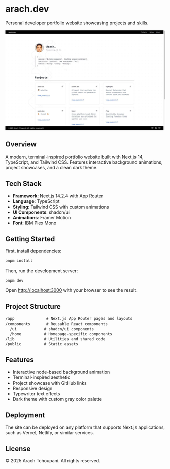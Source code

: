 # arach.dev

Personal developer portfolio website showcasing projects and skills.

![arach.dev screenshot](screenshot.png)

## Overview

A modern, terminal-inspired portfolio website built with Next.js 14, TypeScript, and Tailwind CSS. Features interactive background animations, project showcases, and a clean dark theme.

## Tech Stack

- **Framework**: Next.js 14.2.4 with App Router
- **Language**: TypeScript
- **Styling**: Tailwind CSS with custom animations
- **UI Components**: shadcn/ui
- **Animations**: Framer Motion
- **Font**: IBM Plex Mono

## Getting Started

First, install dependencies:

```bash
pnpm install
```

Then, run the development server:

```bash
pnpm dev
```

Open [http://localhost:3000](http://localhost:3000) with your browser to see the result.

## Project Structure

```
/app              # Next.js App Router pages and layouts
/components       # Reusable React components
  /ui            # shadcn/ui components
  /home          # Homepage-specific components
/lib             # Utilities and shared code
/public          # Static assets
```

## Features

- Interactive node-based background animation
- Terminal-inspired aesthetic
- Project showcase with GitHub links
- Responsive design
- Typewriter text effects
- Dark theme with custom gray color palette

## Deployment

The site can be deployed on any platform that supports Next.js applications, such as Vercel, Netlify, or similar services.

## License

© 2025 Arach Tchoupani. All rights reserved.